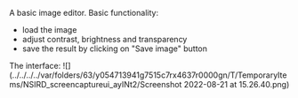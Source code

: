 A basic image editor. 
Basic functionality:
-   load the image
-   adjust contrast, brightness and transparency 
- save the result by clicking on "Save image" button

The interface:
![](../../../../var/folders/63/y054713941g7515c7rx4637r0000gn/T/TemporaryItems/NSIRD_screencaptureui_ayINt2/Screenshot 2022-08-21 at 15.26.40.png)